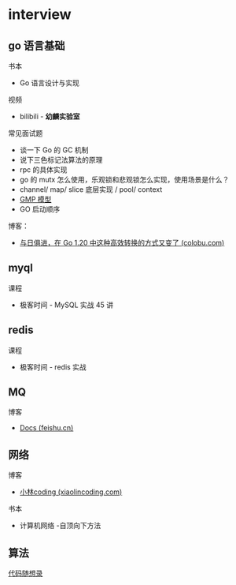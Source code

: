 # interview

##  go 语言基础

书本

- Go 语言设计与实现

视频

- bilibili - **幼麟实验室**

常见面试题

- 谈一下 Go 的 GC 机制
- 说下三色标记法算法的原理
- rpc 的具体实现
- go 的 mutx 怎么使用，乐观锁和悲观锁怎么实现，使用场景是什么？
- channel/ map/ slice 底层实现 / pool/ context
- [GMP 模型](https://kiosk007.top/post/golang-gmp/)
- GO 启动顺序

博客：

- [与日俱进，在 Go 1.20 中这种高效转换的方式又变了 (colobu.com)](https://colobu.com/2022/09/06/string-byte-convertion/)

## myql

课程

- 极客时间 - MySQL 实战 45 讲

## redis

课程

- 极客时间 - redis 实战

## MQ

博客

- [Docs (feishu.cn)](https://w8f48xv1h6.feishu.cn/wiki/wikcnAJFKENsXWuBOgvgicTOEhc)


## 网络

博客

- [小林coding (xiaolincoding.com)](https://www.xiaolincoding.com/)

书本

- 计算机网络 -自顶向下方法
## 算法

[代码随想录](https://programmercarl.com/)